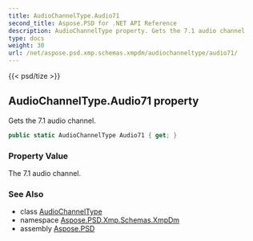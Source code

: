 ```yaml
---
title: AudioChannelType.Audio71
second_title: Aspose.PSD for .NET API Reference
description: AudioChannelType property. Gets the 7.1 audio channel
type: docs
weight: 30
url: /net/aspose.psd.xmp.schemas.xmpdm/audiochanneltype/audio71/
---
```

{{< psd/tize >}}
## AudioChannelType.Audio71 property

Gets the 7.1 audio channel.

```csharp
public static AudioChannelType Audio71 { get; }
```

### Property Value

The 7.1 audio channel.

### See Also

* class [AudioChannelType](../)
* namespace [Aspose.PSD.Xmp.Schemas.XmpDm](../../audiochanneltype/)
* assembly [Aspose.PSD](../../../)


